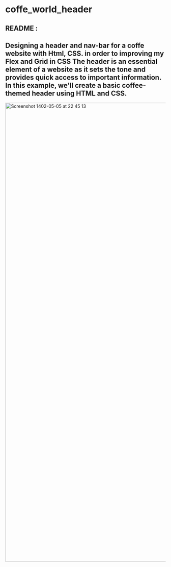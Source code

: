 # coffe_world_header
README : 
---------------------------------------
  Designing a header and nav-bar for a coffe website with Html, CSS.
  in order to improving my Flex and Grid in CSS
  The header is an essential element of a website as it sets the tone and provides quick access to important information. In this example,     we'll create a basic coffee-themed header using HTML and CSS.
---------------------------------------
<img width="1439" alt="Screenshot 1402-05-05 at 22 45 13" src="https://github.com/1381saber/coffe_world_header/assets/87490751/5e4c0c0f-a2d4-42a3-9e98-bb243d75a672">
